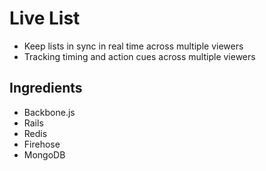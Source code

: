 Live List
===========

- Keep lists in sync in real time across multiple viewers
- Tracking timing and action cues across multiple viewers

Ingredients
----------------

- Backbone.js
- Rails
- Redis
- Firehose
- MongoDB
